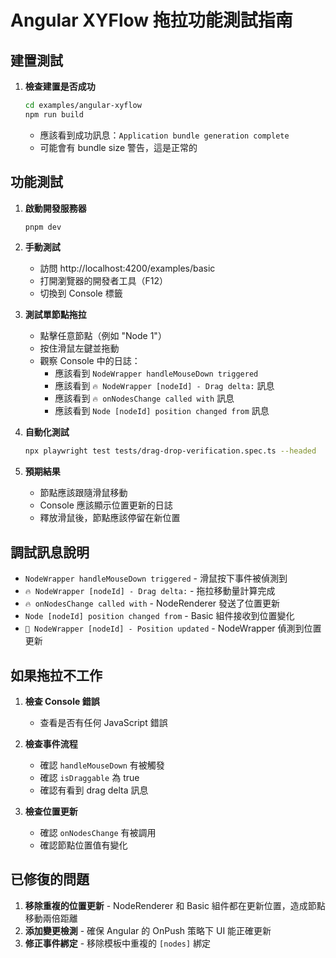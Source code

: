 # Angular XYFlow 拖拉功能測試指南

## 建置測試

1. **檢查建置是否成功**
   ```bash
   cd examples/angular-xyflow
   npm run build
   ```
   - 應該看到成功訊息：`Application bundle generation complete`
   - 可能會有 bundle size 警告，這是正常的

## 功能測試

1. **啟動開發服務器**
   ```bash
   pnpm dev
   ```

2. **手動測試**
   - 訪問 http://localhost:4200/examples/basic
   - 打開瀏覽器的開發者工具（F12）
   - 切換到 Console 標籤

3. **測試單節點拖拉**
   - 點擊任意節點（例如 "Node 1"）
   - 按住滑鼠左鍵並拖動
   - 觀察 Console 中的日誌：
     - 應該看到 `NodeWrapper handleMouseDown triggered`
     - 應該看到 `🔥 NodeWrapper [nodeId] - Drag delta:` 訊息
     - 應該看到 `🔥 onNodesChange called with` 訊息
     - 應該看到 `Node [nodeId] position changed from` 訊息

4. **自動化測試**
   ```bash
   npx playwright test tests/drag-drop-verification.spec.ts --headed
   ```

5. **預期結果**
   - 節點應該跟隨滑鼠移動
   - Console 應該顯示位置更新的日誌
   - 釋放滑鼠後，節點應該停留在新位置

## 調試訊息說明

- `NodeWrapper handleMouseDown triggered` - 滑鼠按下事件被偵測到
- `🔥 NodeWrapper [nodeId] - Drag delta:` - 拖拉移動量計算完成
- `🔥 onNodesChange called with` - NodeRenderer 發送了位置更新
- `Node [nodeId] position changed from` - Basic 組件接收到位置變化
- `🔄 NodeWrapper [nodeId] - Position updated` - NodeWrapper 偵測到位置更新

## 如果拖拉不工作

1. **檢查 Console 錯誤**
   - 查看是否有任何 JavaScript 錯誤

2. **檢查事件流程**
   - 確認 `handleMouseDown` 有被觸發
   - 確認 `isDraggable` 為 true
   - 確認有看到 drag delta 訊息

3. **檢查位置更新**
   - 確認 `onNodesChange` 有被調用
   - 確認節點位置值有變化

## 已修復的問題

1. **移除重複的位置更新** - NodeRenderer 和 Basic 組件都在更新位置，造成節點移動兩倍距離
2. **添加變更檢測** - 確保 Angular 的 OnPush 策略下 UI 能正確更新
3. **修正事件綁定** - 移除模板中重複的 `[nodes]` 綁定